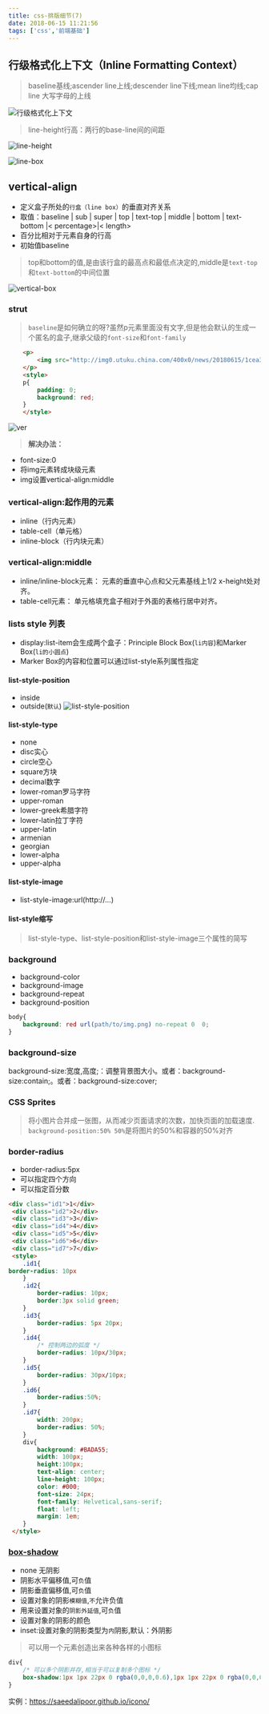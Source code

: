 ```yaml
---
title: css-排版细节(7)
date: 2018-06-15 11:21:56
tags: ['css','前端基础']
---
```

## 行级格式化上下文（Inline Formatting Context）
>baseline基线;ascender line上线;descender line下线;mean line均线;cap line 大写字母的上线
<!--more-->

![行级格式化上下文](行级格式化上下文.png)

> line-height行高：两行的base-line间的间距

![line-height](line-height.jpg)

![line-box](line-box.png)

## vertical-align
- 定义盒子所处的`行盒（line box）`的垂直对齐关系
- 取值：baseline | sub | super | top | text-top | middle | bottom | text-bottom |< percentage>|< length>
- 百分比相对于元素自身的行高
- 初始值baseline

>top和bottom的值,是由该行盒的最高点和最低点决定的,middle是`text-top`和`text-bottom`的中间位置

![vertical-box](vertical-box.jpg)

### strut
>`baseline`是如何确立的呀?虽然p元素里面没有文字,但是他会默认的生成一个匿名的盒子,继承父级的`font-size`和`font-family`

```html
    <p>
        <img src="http://img0.utuku.china.com/400x0/news/20180615/1cea34c8-569f-4cd8-b0fe-dd05cd0ff077.jpg" alt="">
    </p>
    <style>
    p{
        padding: 0;
        background: red;
    }
    </style>
```
![ver](ver.jpg)
> **解决办法：**

- font-size:0
- 将img元素转成块级元素
- img设置vertical-align:middle

### vertical-align:起作用的元素
- inline（行内元素）
- table-cell（单元格）
- inline-block（行内块元素）

### vertical-align:middle
- inline/inline-block元素： 元素的垂直中心点和父元素基线上1/2 x-height处对齐。
- table-cell元素： 单元格填充盒子相对于外面的表格行居中对齐。


### lists style 列表
- display:list-item会生成两个盒子：Principle Block Box(`li内容`)和Marker Box(`li的小圆点`)
- Marker Box的内容和位置可以通过list-style系列属性指定
#### list-style-position
- inside
- outside(`默认`)
![list-style-position](list-style-position.jpg)

#### list-style-type
- none
- disc实心
- circle空心
- square方块
- decimal数字
- lower-roman罗马字符
- upper-roman
- lower-greek希腊字符
- lower-latin拉丁字符
- upper-latin
- armenian
- georgian
- lower-alpha
- upper-alpha

#### list-style-image
- list-style-image:url(http://...)

#### list-style缩写
>list-style-type、list-style-position和list-style-image三个属性的简写

### background
- background-color
- background-image
- background-repeat
- background-position
```css
body{
    background: red url(path/to/img.png) no-repeat 0  0;
}
```

### background-size
background-size:宽度,高度;：调整背景图大小。或者：background-size:contain;。或者：background-size:cover;

### CSS Sprites
>将小图片合并成一张图，从而减少页面请求的次数，加快页面的加载速度.
>`background-position:50% 50%`是将图片的50%和容器的50%对齐

### border-radius
- border-radius:5px
- 可以指定四个方向
- 可以指定百分数
```html
<div class="id1">1</div>
 <div class="id2">2</div>
 <div class="id3">3</div>
 <div class="id4">4</div>
 <div class="id5">5</div>
 <div class="id6">6</div>
 <div class="id7">7</div>
 <style>
    .id1{
border-radius: 10px
    }
    .id2{
        border-radius: 10px;
        border:3px solid green;
    }
    .id3{
        border-radius: 5px 20px;
    }
    .id4{
        /* 控制两边的弧度 */
        border-radius: 10px/30px;
    }
    .id5{
        border-radius: 30px/10px;
    }
    .id6{
        border-radius:50%;
    }
    .id7{
        width: 200px;
        border-radius: 50%;
    }
    div{
        background: #BADA55;
        width: 100px;
        height:100px;
        text-align: center;
        line-height: 100px;
        color: #000;
        font-size: 24px;
        font-family: Helvetical,sans-serif;
        float: left;
        margin: 1em;
    }
 </style>
```
### [box-shadow](http://www.css88.com/tool/css3Preview/Text-Shadow.html)
- none 无阴影
- 阴影水平偏移值,可`负`值
- 阴影垂直偏移值,可`负`值
- 设置对象的阴影`模糊值`,`不`允许负值
- 用来设置对象的`阴影外延值`,可`负`值
- 设置对象的阴影的颜色
- inset:设置对象的阴影类型为`内`阴影,默认：外阴影

>可以用一个元素创造出来各种各样的小图标

```css
div{
    /* 可以多个阴影并存,相当于可以复制多个图标 */
    box-shadow:1px 1px 22px 0 rgba(0,0,0,0.6),1px 1px 22px 0 rgba(0,0,0,0.6)
}
```
实例：https://saeedalipoor.github.io/icono/
